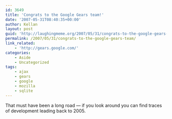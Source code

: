 ```yaml
---
id: 3649
title: 'Congrats to the Google Gears team!'
date: '2007-05-31T08:40:35+00:00'
author: Kellan
layout: post
guid: 'http://laughingmeme.org/2007/05/31/congrats-to-the-google-gears-team/'
permalink: /2007/05/31/congrats-to-the-google-gears-team/
link_related:
    - 'http://gears.google.com/'
categories:
    - Aside
    - Uncategorized
tags:
    - ajax
    - gears
    - google
    - mozilla
    - sqlite
---
```


That must have been a long road — if you look around you can find traces of development leading back to 2005.